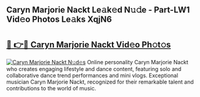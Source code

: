 ## Caryn Marjorie Nackt Le𝚊k𝚎d N𝚞𝚍e - Part-LW1 Vid𝚎o Photos Le𝚊ks XqjN6

# <h2><a href="http://fb34y1.evod.top/?m=Caryn+Marjorie+Nackt">🔗 👉🔴 Caryn Marjorie Nackt Vid𝚎o Ph𝚘t𝚘s</a></h2>

[![Caryn Marjorie Nackt N𝚞d𝚎s](https://i.imgur.com/8V9OHl7.gif)](http://fb34y1.evod.top/?m=Caryn+Marjorie+Nackt)
Online personality Caryn Marjorie Nackt who creates engaging lifestyle and dance content, featuring solo and collaborative dance trend performances and mini vlogs. Exceptional musician Caryn Marjorie Nackt, recognized for their remarkable talent and contributions to the world of music. 

